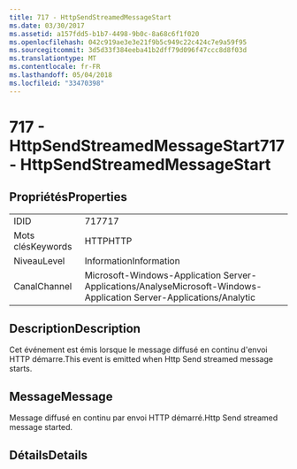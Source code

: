 ```yaml
---
title: 717 - HttpSendStreamedMessageStart
ms.date: 03/30/2017
ms.assetid: a157fdd5-b1b7-4498-9b0c-8a68c6f1f020
ms.openlocfilehash: 042c919ae3e3e21f9b5c949c22c424c7e9a59f95
ms.sourcegitcommit: 3d5d33f384eeba41b2dff79d096f47ccc8d8f03d
ms.translationtype: MT
ms.contentlocale: fr-FR
ms.lasthandoff: 05/04/2018
ms.locfileid: "33470398"
---
```

# <a name="717---httpsendstreamedmessagestart"></a><span data-ttu-id="7a9e9-102">717 - HttpSendStreamedMessageStart</span><span class="sxs-lookup"><span data-stu-id="7a9e9-102">717 - HttpSendStreamedMessageStart</span></span>
## <a name="properties"></a><span data-ttu-id="7a9e9-103">Propriétés</span><span class="sxs-lookup"><span data-stu-id="7a9e9-103">Properties</span></span>  
  
|||  
|-|-|  
|<span data-ttu-id="7a9e9-104">ID</span><span class="sxs-lookup"><span data-stu-id="7a9e9-104">ID</span></span>|<span data-ttu-id="7a9e9-105">717</span><span class="sxs-lookup"><span data-stu-id="7a9e9-105">717</span></span>|  
|<span data-ttu-id="7a9e9-106">Mots clés</span><span class="sxs-lookup"><span data-stu-id="7a9e9-106">Keywords</span></span>|<span data-ttu-id="7a9e9-107">HTTP</span><span class="sxs-lookup"><span data-stu-id="7a9e9-107">HTTP</span></span>|  
|<span data-ttu-id="7a9e9-108">Niveau</span><span class="sxs-lookup"><span data-stu-id="7a9e9-108">Level</span></span>|<span data-ttu-id="7a9e9-109">Information</span><span class="sxs-lookup"><span data-stu-id="7a9e9-109">Information</span></span>|  
|<span data-ttu-id="7a9e9-110">Canal</span><span class="sxs-lookup"><span data-stu-id="7a9e9-110">Channel</span></span>|<span data-ttu-id="7a9e9-111">Microsoft-Windows-Application Server-Applications/Analyse</span><span class="sxs-lookup"><span data-stu-id="7a9e9-111">Microsoft-Windows-Application Server-Applications/Analytic</span></span>|  
  
## <a name="description"></a><span data-ttu-id="7a9e9-112">Description</span><span class="sxs-lookup"><span data-stu-id="7a9e9-112">Description</span></span>  
 <span data-ttu-id="7a9e9-113">Cet événement est émis lorsque le message diffusé en continu d'envoi HTTP démarre.</span><span class="sxs-lookup"><span data-stu-id="7a9e9-113">This event is emitted when Http Send streamed message starts.</span></span>  
  
## <a name="message"></a><span data-ttu-id="7a9e9-114">Message</span><span class="sxs-lookup"><span data-stu-id="7a9e9-114">Message</span></span>  
 <span data-ttu-id="7a9e9-115">Message diffusé en continu par envoi HTTP démarré.</span><span class="sxs-lookup"><span data-stu-id="7a9e9-115">Http Send streamed message started.</span></span>  
  
## <a name="details"></a><span data-ttu-id="7a9e9-116">Détails</span><span class="sxs-lookup"><span data-stu-id="7a9e9-116">Details</span></span>
